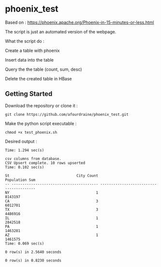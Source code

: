 # phoenix_test

Based on : https://phoenix.apache.org/Phoenix-in-15-minutes-or-less.html

The script is just an automated version of the webpage.

What the script do :

Create a table with phoenix

Insert data into the table

Query the the table (count, sum, desc)

Delete the created table in HBase

## Getting Started

Download the repository or clone it :

```
git clone https://github.com/afourdraine/phoenix_test.git
```

Make the python script executable :

```
chmod +x test_phoenix.sh
```

Desired output :
```
Time: 1.294 sec(s)

csv columns from database.
CSV Upsert complete. 10 rows upserted
Time: 0.102 sec(s)

St                               City Count                           Population Sum
-- ---------------------------------------- ----------------------------------------
NY                                        1                                  8143197
CA                                        3                                  6012701
TX                                        3                                  4486916
IL                                        1                                  2842518
PA                                        1                                  1463281
AZ                                        1                                  1461575
Time: 0.069 sec(s)

0 row(s) in 2.5640 seconds

0 row(s) in 0.8230 seconds
```

